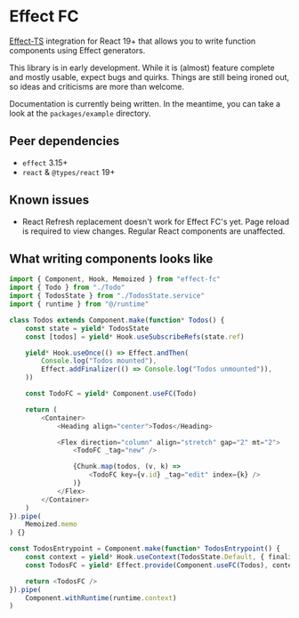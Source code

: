 # Effect FC

[Effect-TS](https://effect.website/) integration for React 19+ that allows you to write function components using Effect generators.

This library is in early development. While it is (almost) feature complete and mostly usable, expect bugs and quirks. Things are still being ironed out, so ideas and criticisms are more than welcome.

Documentation is currently being written. In the meantime, you can take a look at the `packages/example` directory.

## Peer dependencies
- `effect` 3.15+
- `react` & `@types/react` 19+

## Known issues
- React Refresh replacement doesn't work for Effect FC's yet. Page reload is required to view changes. Regular React components are unaffected.

## What writing components looks like
```typescript
import { Component, Hook, Memoized } from "effect-fc"
import { Todo } from "./Todo"
import { TodosState } from "./TodosState.service"
import { runtime } from "@/runtime"

class Todos extends Component.make(function* Todos() {
    const state = yield* TodosState
    const [todos] = yield* Hook.useSubscribeRefs(state.ref)

    yield* Hook.useOnce(() => Effect.andThen(
        Console.log("Todos mounted"),
        Effect.addFinalizer(() => Console.log("Todos unmounted")),
    ))

    const TodoFC = yield* Component.useFC(Todo)

    return (
        <Container>
            <Heading align="center">Todos</Heading>

            <Flex direction="column" align="stretch" gap="2" mt="2">
                <TodoFC _tag="new" />

                {Chunk.map(todos, (v, k) =>
                    <TodoFC key={v.id} _tag="edit" index={k} />
                )}
            </Flex>
        </Container>
    )
}).pipe(
    Memoized.memo
) {}

const TodosEntrypoint = Component.make(function* TodosEntrypoint() {
    const context = yield* Hook.useContext(TodosState.Default, { finalizerExecutionMode: "fork" })
    const TodosFC = yield* Effect.provide(Component.useFC(Todos), context)

    return <TodosFC />
}).pipe(
    Component.withRuntime(runtime.context)
)
```
